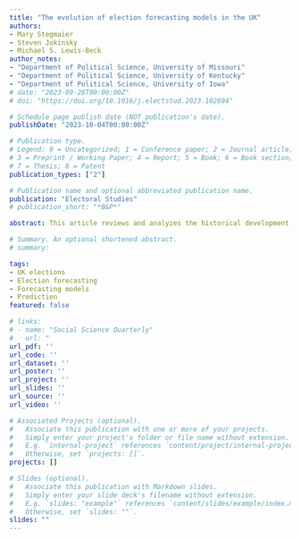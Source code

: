 ```yaml
---
title: "The evolution of election forecasting models in the UK"
authors:
- Mary Stegmaier
- Steven Jokinsky
- Michael S. Lewis-Beck
author_notes:
- "Department of Political Science, University of Missouri"
- "Department of Political Science, University of Kentucky"
- "Department of Political Science, University of Iowa"
# date: "2023-09-28T00:00:00Z"
# doi: "https://doi.org/10.1016/j.electstud.2023.102694"

# Schedule page publish date (NOT publication's date).
publishDate: "2023-10-04T00:00:00Z"

# Publication type.
# Legend: 0 = Uncategorized; 1 = Conference paper; 2 = Journal article;
# 3 = Preprint / Working Paper; 4 = Report; 5 = Book; 6 = Book section;
# 7 = Thesis; 8 = Patent
publication_types: ["2"]

# Publication name and optional abbreviated publication name.
publication: "Electoral Studies"
# publication_short: "*B&P*"

abstract: This article reviews and analyzes the historical development, innovations, and challenges of election forecasting models in Britain. To anticipate challenges for forecasters, we proceed chronologically from Whiteley’s (1979) popularity model and Mughan’s (1987) political-economy model to the most recent forecasts in 2019. We then move on to discuss the desired characteristics of forecasts and assess the accuracy of ex-ante UK forecasts. This analysis reveals that while forecasters have had successes, certain elections have posed challenges. In 2015, the models failed to predict a Tory victory, and the snap elections in 2017 and 2019 left scholars with little time to generate and publish forecasts. We discuss the lessons learned and next steps for UK forecasters. And, throughout our article, we highlight the contributions of Harold Clarke who is remembered in this Electoral Studies symposium.

# Summary. An optional shortened abstract.
# summary:

tags:
- UK elections
- Election forecasting
- Forecasting models
- Prediction
featured: false

# links:
# - name: "Social Science Quarterly"
#   url: "
url_pdf: ''
url_code: ''
url_dataset: ''
url_poster: ''
url_project: ''
url_slides: ''
url_source: ''
url_video: ''

# Associated Projects (optional).
#   Associate this publication with one or more of your projects.
#   Simply enter your project's folder or file name without extension.
#   E.g. `internal-project` references `content/project/internal-project/index.md`.
#   Otherwise, set `projects: []`.
projects: []

# Slides (optional).
#   Associate this publication with Markdown slides.
#   Simply enter your slide deck's filename without extension.
#   E.g. `slides: "example"` references `content/slides/example/index.md`.
#   Otherwise, set `slides: ""`.
slides: ""
---
```

